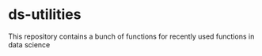 # ds-utilities
This repository contains a bunch of functions for recently used functions in data science
